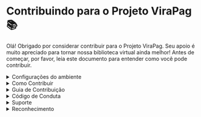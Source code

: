 # Contribuindo para o Projeto ViraPag 📚
Olá! Obrigado por considerar contribuir para o Projeto ViraPag. Seu apoio é muito apreciado para tornar nossa biblioteca virtual ainda melhor! Antes de começar, por favor, leia este documento para entender como você pode contribuir.


<details><br>
<summary>Configurações do ambiente</summary>
Antes de começar a contribuir para o projeto, é importante configurar corretamente seu ambiente de desenvolvimento. Siga os passos abaixo para garantir que todas as dependências necessárias estejam instaladas:


## Python
Certifique-se de ter o Python instalado em sua máquina. Recomendamos usar a versão 3.12.


## Ambiente Virtual
É altamente recomendável criar um ambiente virtual para isolar as dependências do projeto. Você pode criar e ativar um ambiente virtual usando os seguintes comandos:<br>
Criar Ambiente Virtual: python -m venv nome-do-ambiente-virtual<br>
Ativar Ambiente Virtual:<br>
Windows - . nome-do-ambiente-virtual/Scripts/activate<br>
MacOS ou Linux - source nome-do-ambiente-virtual/bin/activate	 


## Instalando Dependências
Após configurar seu ambiente virtual, navegue até o diretório raiz do projeto e execute o seguinte comando para instalar todas as dependências necessárias:<br>

pip install -r requirements.txt


## Configuração do Banco de Dados
Abra o arquivo settings.py localizado no diretório projeto e ajuste as configurações de conexão do banco de dados de acordo com a configuração local do PostgreSQL.


## Migrações do Banco de Dados
Para criar as tabelas necessárias no banco de dados, execute o seguinte comando:<br>

python manage.py migrate<br>


## Executando o Servidor de Desenvolvimento

Agora você pode iniciar o servidor de desenvolvimento executando o seguinte comando:<br>

python manage.py runserver<br>
O servidor estará rodando em http://127.0.0.1:8000/<br>

</details>


<details><br>
<summary>Como Contribuir</summary>

Existem várias maneiras de contribuir para o Projeto ViraPag:<br>


## Resolver problemas: 

Verifique os Issues do projeto para encontrar tarefas abertas atribuídas a você.


## Reportar problemas: 

Se você encontrar algum problema, bug ou tiver uma ideia para uma melhoria e ela não estiver nos issues, sinta-se à vontade para abrir uma issue em nosso repositório no GitHub.


## Melhorar a documentação: 

Melhorias na documentação são sempre bem-vindas. Isso inclui corrigir erros de ortografia, adicionar exemplos claros ou melhorar a estrutura do documento.

</details>


<details><br>
<summary>Guia de Contribuição</summary>

Aqui estão alguns passos para contribuir para o Projeto ViraPag:

## Fork do Repositório: 

Faça um fork do repositório do Projeto ViraPag para sua própria conta do GitHub.


## Clone o Repositório: 

Clone o repositório do Projeto ViraPag para o seu ambiente de desenvolvimento local.<br>
git clone https://github.com/viniciusdandrade/ViraPag.git


## Crie um Branch: 
Crie um novo branch para trabalhar em sua contribuição.<br>
git checkout -b nome-do-seu-branch


## Faça as Alterações: 
Faça as alterações necessárias em seu branch local. Certifique-se de seguir as convenções de codificação e estilo do projeto.<br>


## Teste suas Alterações: 
Execute os testes locais para garantir que suas alterações não causem regressões.<br>


## Salvar Alterações: 
Após testar e garantir que suas alterações não gere outros problemas, faça o commit e envie para seu repositório forkado.<br>
git add .<br>
git commit -m "Descrição das mudanças"<br>
git push origin nome-do-seu-branch<br>


## Envie um Pull Request: 
Depois de fazer suas alterações, envie um PR para o repositório principal do Projeto ViraPag.


## Aguarde Revisão: 
Aguarde a revisão do seu PR pela equipe do Projeto ViraPag. Este processo pode levar algum tempo, então seja paciente e esteja aberto a feedback e revisões.

</details>

<details><br>
<summary>Código de Conduta</summary>

Por favor, lembre-se de seguir nosso Código de Conduta em todas as interações relacionadas ao projeto.

</details>

<details><br>
<summary>Suporte</summary>

Se você tiver dúvidas ou precisar de suporte, sinta-se à vontade para abrir uma issue ou entrar em contato com a equipe de desenvolvimento do Projeto ViraPag.

</details>

<details><br>
<summary>Reconhecimento</summary>

Agradecemos a todos os contribuidores que dedicaram seu tempo e esforço para melhorar o Projeto ViraPag.

</details>
